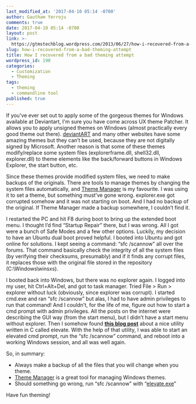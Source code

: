 ```yaml
---
last_modified_at: '2017-04-10 05:14 -0700'
author: Gautham Yerroju
comments: true
date: 2017-04-10 05:14 -0700
layout: post
link: >-
  https://gtmstechblog.wordpress.com/2013/06/27/how-i-recovered-from-a-bad-theming-attempt/
slug: how-i-recovered-from-a-bad-theming-attempt
title: How I recovered from a bad theming attempt
wordpress_id: 190
categories:
  - Customization
  - Theming
tags:
  - theming
  - commandline tool
published: true
---
```


If you've ever set out to apply some of the gorgeous themes for Windows available at Deviantart, I'm sure you have come across UX theme Patcher. It allows you to apply unsigned themes on Windows (almost practically every good theme out there). [deviantART](http://browse.deviantart.com/customization/skins/windows7/visualstyle/ "Visual Styles for Windows 7 at deviantART") and many other websites have some amazing themes but they can’t be used, because they are not digitally signed by Microsoft. Another reason is that some of these themes modify/replace some system files (explorerframe.dll, shell32.dll, explorer.dll) to theme elements like the back/forward buttons in Windows Explorer, the start button, etc.

Since these themes provide modified system files, we need to make backups of the originals. There are tools to manage themes by changing the system files automatically, and [Theme Manager](http://bickelk.deviantart.com/art/Theme-Manager-Windows-7-176165228 "Theme Manager for WIndows 7 by bicklec at deviantART") is my favourite. I was using it to set a theme, but something must’ve gone wrong. explorer.exe got corrupted somehow and it was not starting on boot. And I had no backup of the original. If Theme Manager made a backup somewhere, I couldn’t find it.

I restarted the PC and hit F8 during boot to bring up the extended boot menu. I thought I’d find “Startup Repair” there, but I was wrong. All I got were a bunch of Safe Modes and a few other options. Luckily, my decision to have an Ubuntu dual boot proved helpful. I booted into Ubuntu and got online for solutions. I kept seeing a command: “sfc /scannow” all over the forums. That command basically check the integrity of all the system files (by verifying their checksums, presumably) and if it finds any corrupt files, it replaces those with the original file stored in the repository (C:\Windows\winsxs).

I booted back into Windows, but there was no explorer again. I logged into my user, hit Ctrl+Alt+Del, and got to task manager. Tried File > Run > explorer without luck (obviously, since explorer was corrupt). I started cmd.exe and ran “sfc /scannow” but alas, I had to have admin privileges to run that command! And I couldn’t, for the life of me, figure out how to start a cmd prompt with admin privileges. All the posts on the internet were describing the GUI way (from the start menu), but I didn’t have a start menu without explorer. Then I somehow found **[this blog post](http://jpassing.com/2007/12/08/launch-elevated-processes-from-the-command-line/)** about a nice utility written in C called elevate. With the help of that utility, I was able to start an elevated cmd prompt, run the “sfc /scannow” command, and reboot into a working Windows session, and all was well again.

So, in summary:

  * Always make a backup of all the files that you will change when you theme.
  * [Theme Manager](http://bickelk.deviantart.com/art/Theme-Manager-Windows-7-176165228 "Theme Manager for WIndows 7 by bicklec at deviantART") is a great tool for managing Windows themes.
  * Should something go wrong, run “sfc /scannow” with “[elevate.exe](http://jpassing.com/2007/12/08/launch-elevated-processes-from-the-command-line/)”

Have fun theming!

